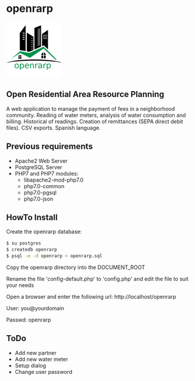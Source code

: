 # openrarp
<img src="images/openrarp_logo_large.png" width="150px" alt="openrarp logo"/>

## Open Residential Area Resource Planning
A web application to manage the payment of fees in a neighborhood community. Reading of water meters, analysis of water consumption and billing. Historical of readings. Creation of remittances (SEPA direct debit files). CSV exports. Spanish language.

## Previous requirements
- Apache2 Web Server
- PostgreSQL Server
- PHP7 and PHP7 modules:
  - libapache2-mod-php7.0
  - php7.0-common
  - php7.0-pgsql
  - php7.0-json

## HowTo Install
Create the openrarp database:

```sh
$ su postgres
$ createdb openrarp
$ psql -e -d openrarp < openrarp.sql
```

Copy the openrarp directory into the DOCUMENT_ROOT

Rename the file 'config-default.php' to 'config.php' and edit the file to suit your needs

Open a browser and enter the following url: 
http://localhost/openrarp

User: you@yourdomain

Passwd: openrarp

## ToDo
- Add new partner
- Add new water meter
- Setup dialog
- Change user password
